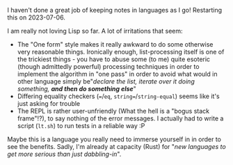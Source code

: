 I haven't done a great job of keeping notes in languages as I go! Restarting this on 2023-07-06.

I am really not loving Lisp so far. A lot of irritations that seem:
* The "One form" style makes it really awkward to do some otherwise very reasonable things. Ironically enough, list-processing itself is one of the trickiest things - you have to abuse some (to me) quite esoteric (though admittedly powerful) processing techniques in order to implement the algorithm in "one pass" in order to avoid what would in other language simply be"_declare the list, iterate over it doing something, **and then do something else**_"
* Differing equality checkers (`=`/`eq`, `string=`/`string-equal`) seems like it's just asking for trouble
* The REPL is rather user-unfriendly (What the hell is a "bogus stack frame"!?), to say nothing of the error messages. I actually had to write a script (`lt.sh`) to run tests in a reliable way :P

Maybe this is a language you really need to immerse yourself in in order to see the benefits. Sadly, I'm already at capacity (Rust) for "_new languages to get more serious than just dabbling-in_".